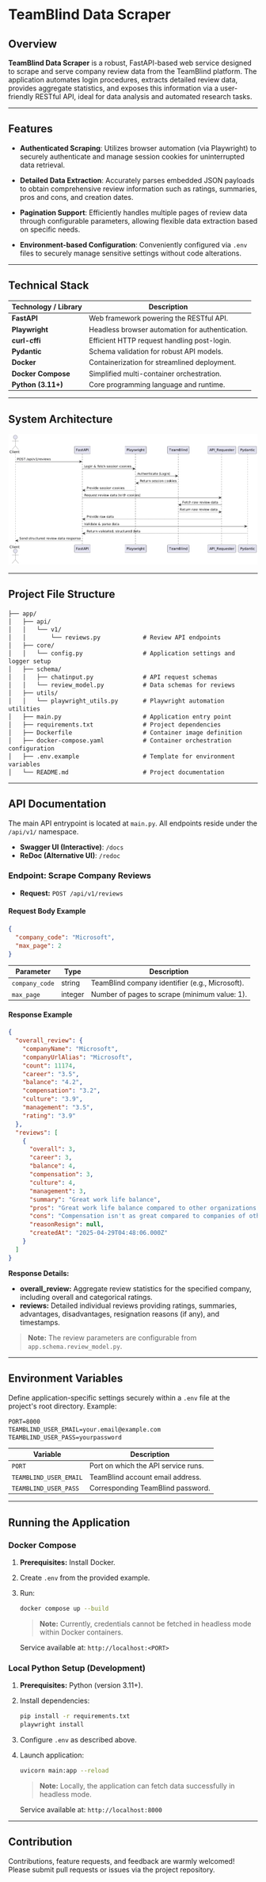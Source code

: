 # TeamBlind Data Scraper
## Overview

**TeamBlind Data Scraper** is a robust, FastAPI-based web service designed to scrape and serve company review data from the TeamBlind platform. The application automates login procedures, extracts detailed review data, provides aggregate statistics, and exposes this information via a user-friendly RESTful API, ideal for data analysis and automated research tasks.

---

## Features

* **Authenticated Scraping**: Utilizes browser automation (via Playwright) to securely authenticate and manage session cookies for uninterrupted data retrieval.

* **Detailed Data Extraction**: Accurately parses embedded JSON payloads to obtain comprehensive review information such as ratings, summaries, pros and cons, and creation dates.


* **Pagination Support**: Efficiently handles multiple pages of review data through configurable parameters, allowing flexible data extraction based on specific needs.


* **Environment-based Configuration**: Conveniently configured via `.env` files to securely manage sensitive settings without code alterations.

---

## Technical Stack

| Technology / Library | Description                                     |
| -------------------- | ----------------------------------------------- |
| **FastAPI**          | Web framework powering the RESTful API.         |
| **Playwright**       | Headless browser automation for authentication. |
| **curl-cffi**        | Efficient HTTP request handling post-login.     |
| **Pydantic**         | Schema validation for robust API models.        |
| **Docker**           | Containerization for streamlined deployment.    |
| **Docker Compose**   | Simplified multi-container orchestration.       |
| **Python (3.11+)**   | Core programming language and runtime.          |

---

## System Architecture

![System Architecture](docs/architecture.png)

---

## Project File Structure

```
├── app/
│   ├── api/
│   │   └── v1/
│   │       └── reviews.py            # Review API endpoints
│   ├── core/
│   │   └── config.py                 # Application settings and logger setup
│   ├── schema/
│   │   ├── chatinput.py              # API request schemas
│   │   └── review_model.py           # Data schemas for reviews
│   ├── utils/
│   │   └── playwright_utils.py       # Playwright automation utilities
│   ├── main.py                       # Application entry point
│   ├── requirements.txt              # Project dependencies
│   ├── Dockerfile                    # Container image definition
│   ├── docker-compose.yaml           # Container orchestration configuration
│   ├── .env.example                  # Template for environment variables
│   └── README.md                     # Project documentation
```

---

## API Documentation

The main API entrypoint is located at `main.py`. All endpoints reside under the `/api/v1/` namespace.

* **Swagger UI (Interactive)**: `/docs`
* **ReDoc (Alternative UI)**: `/redoc`

### Endpoint: Scrape Company Reviews

* **Request:** `POST /api/v1/reviews`

#### Request Body Example

```json
{
  "company_code": "Microsoft",
  "max_page": 2
}
```

| Parameter      | Type    | Description                                     |
| -------------- | ------- | ----------------------------------------------- |
| `company_code` | string  | TeamBlind company identifier (e.g., Microsoft). |
| `max_page`     | integer | Number of pages to scrape (minimum value: 1).   |

#### Response Example

```json
{
  "overall_review": {
    "companyName": "Microsoft",
    "companyUrlAlias": "Microsoft",
    "count": 11174,
    "career": "3.5",
    "balance": "4.2",
    "compensation": "3.2",
    "culture": "3.9",
    "management": "3.5",
    "rating": "3.9"
  },
  "reviews": [
    {
      "overall": 3,
      "career": 3,
      "balance": 4,
      "compensation": 3,
      "culture": 4,
      "management": 3,
      "summary": "Great work life balance",
      "pros": "Great work life balance compared to other organizations in the same sector",
      "cons": "Compensation isn't as great compared to companies of other size",
      "reasonResign": null,
      "createdAt": "2025-04-29T04:48:06.000Z"
    }
  ]
}
```

**Response Details:**

* **overall\_review:** Aggregate review statistics for the specified company, including overall and categorical ratings.
* **reviews:** Detailed individual reviews providing ratings, summaries, advantages, disadvantages, resignation reasons (if any), and timestamps.

> **Note:** The review parameters are configurable from `app.schema.review_model.py`.

---

## Environment Variables

Define application-specific settings securely within a `.env` file at the project's root directory. Example:

```env
PORT=8000
TEAMBLIND_USER_EMAIL=your.email@example.com
TEAMBLIND_USER_PASS=yourpassword
```

| Variable               | Description                         |
| ---------------------- | ----------------------------------- |
| `PORT`                 | Port on which the API service runs. |
| `TEAMBLIND_USER_EMAIL` | TeamBlind account email address.    |
| `TEAMBLIND_USER_PASS`  | Corresponding TeamBlind password.   |

---

## Running the Application

### Docker Compose

1. **Prerequisites:** Install Docker.
2. Create `.env` from the provided example.
3. Run:

   ```bash
   docker compose up --build
   ```

   > **Note:** Currently, credentials cannot be fetched in headless mode within Docker containers.

   Service available at: `http://localhost:<PORT>`

### Local Python Setup (Development)

1. **Prerequisites:** Python (version 3.11+).
2. Install dependencies:

   ```bash
   pip install -r requirements.txt
   playwright install
   ```
3. Configure `.env` as described above.
4. Launch application:

   ```bash
   uvicorn main:app --reload
   ```

   > **Note:** Locally, the application can fetch data successfully in headless mode.

   Service available at: `http://localhost:8000`

---

## Contribution

Contributions, feature requests, and feedback are warmly welcomed! Please submit pull requests or issues via the project repository.
